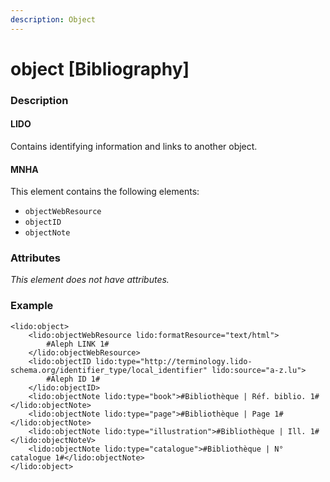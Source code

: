 ```yaml
---
description: Object
---
```


# object \[Bibliography\]

### Description

#### LIDO

Contains identifying information and links to another object.

#### MNHA

This element contains the following elements:

* `objectWebResource`
* `objectID`
* `objectNote`

### Attributes

_This element does not have attributes._

### Example

```markup
<lido:object>
    <lido:objectWebResource lido:formatResource="text/html">
        #Aleph LINK 1#
    </lido:objectWebResource>
    <lido:objectID lido:type="http://terminology.lido-schema.org/identifier_type/local_identifier" lido:source="a-z.lu">
        #Aleph ID 1#
    </lido:objectID>
    <lido:objectNote lido:type="book">#Bibliothèque | Réf. biblio. 1#</lido:objectNote>
    <lido:objectNote lido:type="page">#Bibliothèque | Page 1#</lido:objectNote>
    <lido:objectNote lido:type="illustration">#Bibliothèque | Ill. 1#</lido:objectNoteV>
    <lido:objectNote lido:type="catalogue">#Bibliothèque | N° catalogue 1#</lido:objectNote>
</lido:object>
```



